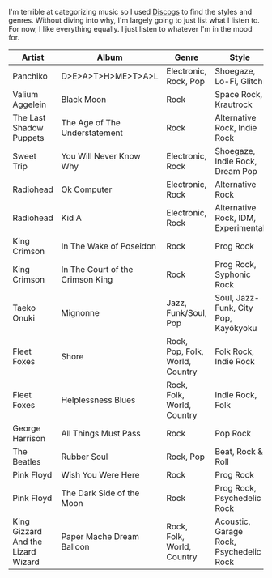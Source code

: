 I'm terrible at categorizing music so I used [Discogs](https://www.discogs.com) to find the styles and genres. Without diving into why, I'm largely going to just list what I listen to. For now, I like everything equally. I just listen to whatever I'm in the mood for. 

| Artist | Album | Genre | Style | Year | 
| ------ | ----- | ----- | ----- | ---- | 
| Panchiko | D>E>A>T>H>ME>T>A>L | Electronic, Rock, Pop | Shoegaze, Lo-Fi, Glitch | 2000 |
| Valium Aggelein | Black Moon | Rock | Space Rock, Krautrock | 2020 |
| The Last Shadow Puppets | The Age of The Understatement | Rock | Alternative Rock, Indie Rock | 2008 |
| Sweet Trip | You Will Never Know Why | Electronic, Rock | Shoegaze, Indie Rock, Dream Pop | 2009 | 
| Radiohead | Ok Computer | Electronic, Rock | Alternative Rock | 1997 |
| Radiohead | Kid A | Electronic, Rock | Alternative Rock, IDM, Experimental | 2000 |
| King Crimson | In The Wake of Poseidon | Rock | Prog Rock | 1970 |
| King Crimson | In The Court of the Crimson King | Rock | Prog Rock, Syphonic Rock | 1969 | 
| Taeko Onuki | Mignonne | Jazz, Funk/Soul, Pop | Soul, Jazz-Funk, City Pop, Kayōkyoku | 1978 |
| Fleet Foxes | Shore | Rock, Pop, Folk, World, Country | Folk Rock, Indie Rock | 2020 | 
| Fleet Foxes | Helplessness Blues | Rock, Folk, World, Country | Indie Rock, Folk | 2011 | 
| George Harrison | All Things Must Pass | Rock | Pop Rock | 1970 |
| The Beatles | Rubber Soul | Rock, Pop | Beat, Rock & Roll | 1965 |
| Pink Floyd | Wish You Were Here | Rock | Prog Rock | 1975 |
| Pink Floyd | The Dark Side of the Moon | Rock | Prog Rock, Psychedelic Rock | 1973 |
| King Gizzard And the Lizard Wizard | Paper Mache Dream Balloon | Rock, Folk, World, Country | Acoustic, Garage Rock, Psychedelic Rock | 2015 | 


